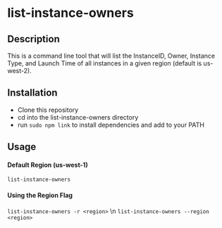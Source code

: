 # list-instance-owners
## Description
This is a command line tool that will list the InstanceID, Owner, Instance Type, and Launch Time of all instances in a given region (default is us-west-2).

## Installation
* Clone this repository
* cd into the list-instance-owners directory
* run `sudo npm link` to install dependencies and add to your PATH

## Usage
#### Default Region (us-west-1)
`list-instance-owners`

#### Using the Region Flag
`list-instance-owners -r <region>` \n
`list-instance-owners --region <region>`
